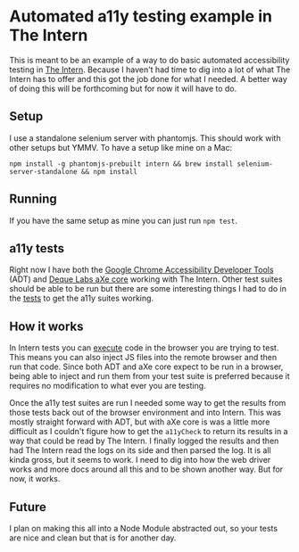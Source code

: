 # Automated a11y testing example in The Intern

This is meant to be an example of a way to do basic automated accessibility testing in [The Intern](https://theintern.github.io). Because I haven't had time to dig into a lot of what The Intern has to offer and this got the job done for what I needed. A better way of doing this will be forthcoming but for now it will have to do.

## Setup

I use a standalone selenium server with phantomjs. This should work with other setups but YMMV. To have a setup like mine on a Mac:

`npm install -g phantomjs-prebuilt intern && brew install selenium-server-standalone && npm install`

## Running

If you have the same setup as mine you can just run `npm test`.

## a11y tests

Right now I have both the [Google Chrome Accessibility Developer Tools](https://github.com/GoogleChrome/accessibility-developer-tools) (ADT) and [Deque Labs aXe core](https://github.com/dequelabs/axe-core) working with The Intern. Other test suites should be able to be run but there are some interesting things I had to do in the [tests](https://github.com/ajaswa/a11y-intern-example/blob/master/tests/functional/a11y-spec.js) to get the a11y suites working.

## How it works

In Intern tests you can [execute](https://theintern.github.io/leadfoot/module-leadfoot_Session.html#execute) code in the browser you are trying to test. This means you can also inject JS files into the remote browser and then run that code. Since both ADT and aXe core expect to be run in a browser, being able to inject and run them from your test suite is preferred because it requires no modification to what ever you are testing.

Once the a11y test suites are run I needed some way to get the results from those tests back out of the browser environment and into Intern. This was mostly straight forward with ADT, but with aXe core is was a little more difficult as I couldn't figure how to get the `a11yCheck` to return its results in a way that could be read by The Intern. I finally logged the results and then had The Intern read the logs on its side and then parsed the log. It is all kinda gross, but it seems to work. I need to dig into how the web driver works and more docs around all this and to be shown another way. But for now, it works.

## Future

I plan on making this all into a Node Module abstracted out, so your tests are nice and clean but that is for another day.
